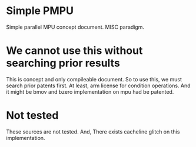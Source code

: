 # Simple PMPU
Simple parallel MPU concept document. MISC paradigm.

# We cannot use this without searching prior results
This is concept and only compileable document.
So to use this, we must search prior patents first.
At least, arm license for condition operations.
And it might be bmov and bzero implementation on mpu
had be patented.

# Not tested
These sources are not tested. And, There exists cacheline
glitch on this implementation.
